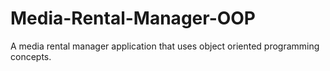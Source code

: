 # Media-Rental-Manager-OOP
A media rental manager application that uses object oriented programming concepts.
